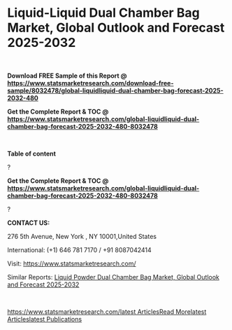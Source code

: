 <h1>Liquid-Liquid Dual Chamber Bag Market, Global Outlook and Forecast 2025-2032</h1><br/><p><strong>Download FREE Sample of this Report @ <a href="https://www.statsmarketresearch.com/download-free-sample/8032478/global-liquidliquid-dual-chamber-bag-forecast-2025-2032-480">https://www.statsmarketresearch.com/download-free-sample/8032478/global-liquidliquid-dual-chamber-bag-forecast-2025-2032-480</a></strong></p>
 
 
 
 <div><b>Get the Complete Report & TOC @ <a href="https://www.statsmarketresearch.com/global-liquidliquid-dual-chamber-bag-forecast-2025-2032-480-8032478">https://www.statsmarketresearch.com/global-liquidliquid-dual-chamber-bag-forecast-2025-2032-480-8032478</a></b></div>
 
 
 
 <p><br />
 
 <b>Table of content</b></p>
 
 
 
 <p>? </p>
 
 
 
 <div><b>Get the Complete Report & TOC @ <a href="https://www.statsmarketresearch.com/global-liquidliquid-dual-chamber-bag-forecast-2025-2032-480-8032478">https://www.statsmarketresearch.com/global-liquidliquid-dual-chamber-bag-forecast-2025-2032-480-8032478</a></b></div>
 
 
 
 <p>? </p>
 
 
 
 <p><b>CONTACT US:</b><br />
 
 276 5th Avenue, New York , NY 10001,United States<br />
 
 International: (+1) 646 781 7170 / +91 8087042414<br />
 
 Visit: <a href="https://www.statsmarketresearch.com/">https://www.statsmarketresearch.com/</a><br />
 
 Similar Reports: <a href="https://www.statsmarketresearch.com/global-liquidliquid-dual-chamber-bag-forecast-2025-2032-480-8032478">Liquid Powder Dual Chamber Bag Market, Global Outlook and Forecast 2025-2032</a><br />
 
 <br />
 
 <a href="https://gyeongbokgung.com">https://www.statsmarketresearch.com/</a><a href="https://hallyeomaritime.com">latest Articles</a><a href="https://jingwansa.com">Read More</a><a href="https://nguoiviet.jp/">latest Articles</a><a href="https://www.intelmarketresearch.com/">latest Publications</a></p>